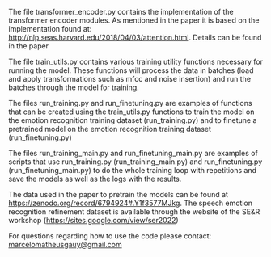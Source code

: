 The file transformer_encoder.py contains the implementation of the transformer encoder modules. As mentioned in the paper it is based on the implementation found at: http://nlp.seas.harvard.edu/2018/04/03/attention.html. Details can be found in the paper

The file train_utils.py contains various training utility functions necessary for running the model. These functions will process the data in batches (load and apply transformations such as mfcc and noise insertion) and run the batches through the model for training.

The files run_training.py and run_finetuning.py are examples of functions that can be created using the train_utils.py functions to train the model on the emotion recognition training dataset (run_training.py) and to finetune a pretrained model on the emotion recognition training dataset (run_finetuning.py)

The files run_training_main.py and run_finetuning_main.py are examples of scripts that use run_training.py (run_training_main.py) and run_finetuning.py (run_finetuning_main.py) to do the whole training loop with repetitions and save the models as well as the logs with the results.

The data used in the paper to pretrain the models can be found at https://zenodo.org/record/6794924#.Y1f3577MJkg. The speech emotion recognition refinement dataset is available through the website of the SE&R workshop (https://sites.google.com/view/ser2022)

For questions regarding how to use the code please contact: marcelomatheusgauy@gmail.com
